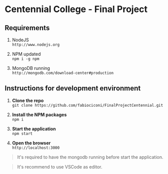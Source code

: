 # Centennial College - Final Project

## Requirements

1. NodeJS  
`http://www.nodejs.org`

2. NPM updated  
`npm i -g npm`

3. MongoDB running  
`http://mongodb.com/download-center#production`

## Instructions for development environment

1. **Clone the repo**  
`git clone https://github.com/fabiociconi/FinalProjectCentennial.git`

2. **Install the NPM packages**  
`npm i`

3. **Start the application**  
`npm start`

4. **Open the browser**  
`http://localhost:3000`

> It's required to have the mongodb running before start the application.  

> It's recommend to use VSCode as editor.